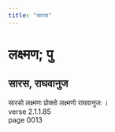 ```yaml
---
title: "सारस"
---
```


# लक्ष्मण; पु
## सारस, राघवानुज
सारसो लक्ष्मणः प्रोक्तो लक्ष्मणो राघवानुजः ।<br />verse 2.1.1.85<br />page 0013

